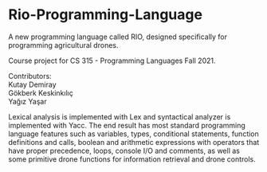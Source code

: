 # Rio-Programming-Language
A new programming language called RIO, designed specifically for programming agricultural drones.

Course project for CS 315 - Programming Languages Fall 2021.

Contributors:  
Kutay Demiray  
Gökberk Keskinkılıç  
Yağız Yaşar  

Lexical analysis is implemented with Lex and syntactical analyzer is implemented with Yacc. The end result has most standard programming language features such as variables, types, conditional statements, function definitions and calls, boolean and arithmetic expressions with operators that have proper precedence, loops, console I/O and comments, as well as some primitive drone functions for information retrieval and drone controls.
